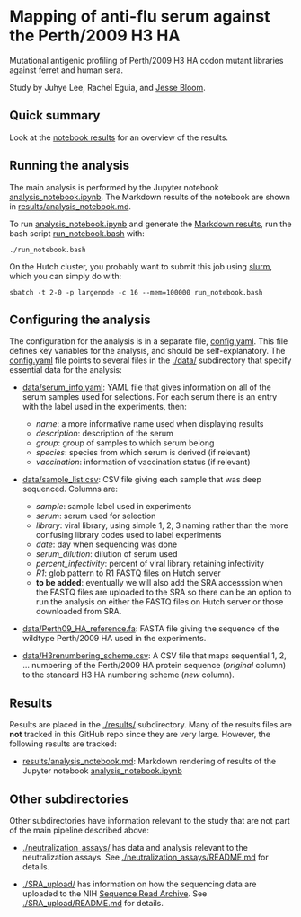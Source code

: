 # Mapping of anti-flu serum against the Perth/2009 H3 HA
Mutational antigenic profiling of Perth/2009 H3 HA codon mutant libraries against ferret and human sera.

Study by Juhye Lee, Rachel Eguia, and [Jesse Bloom](https://research.fhcrc.org/bloom/en.html).

## Quick summary
Look at the [notebook results](results/analysis_notebook.md) for an overview of the results.

## Running the analysis
The main analysis is performed by the Jupyter notebook [analysis_notebook.ipynb](analysis_notebook.ipynb).
The Markdown results of the notebook are shown in [results/analysis_notebook.md](results/analysis_notebook.md).

To run [analysis_notebook.ipynb](analysis_notebook.ipynb) and generate the [Markdown results](results/analysis_notebook.md), run the bash script [run_notebook.bash](run_notebook.bash) with:

    ./run_notebook.bash
    
On the Hutch cluster, you probably want to submit this job using [slurm](https://slurm.schedmd.com/), which you can simply do with:

    sbatch -t 2-0 -p largenode -c 16 --mem=100000 run_notebook.bash

## Configuring the analysis
The configuration for the analysis is in a separate file, [config.yaml](config.yaml). 
This file defines key variables for the analysis, and should be self-explanatory. 
The [config.yaml](config.yaml) file points to several files in the [./data/](data) subdirectory that specify essential data for the analysis:

  - [data/serum_info.yaml](data/serum_info.yaml):
    YAML file that gives information on all of the serum samples used for selections.
    For each serum there is an entry with the label used in the experiments, then:
      - *name*: a more informative name used when displaying results
      - *description*: description of the serum
      - *group*: group of samples to which serum belong
      - *species*: species from which serum is derived (if relevant)
      - *vaccination*: information of vaccination status (if relevant)

  - [data/sample_list.csv](data/sample_list.csv):
    CSV file giving each sample that was deep sequenced.
    Columns are:
      - *sample*: sample label used in experiments
      - *serum*: serum used for selection
      - *library*: viral library, using simple 1, 2, 3 naming rather than the more confusing library codes used to label experiments
      - *date*: day when sequencing was done
      - *serum_dilution*: dilution of serum used
      - *percent_infectivity*: percent of viral library retaining infectivity
      - *R1*: glob pattern to R1 FASTQ files on Hutch server
      - **to be added**: eventually we will also add the SRA accesssion when the FASTQ files are uploaded to the SRA so there can be an option to run the analysis on either the FASTQ files on Hutch server or those downloaded from SRA.
  
  - [data/Perth09_HA_reference.fa](data/Perth09_HA_reference.fa):
    FASTA file giving the sequence of the wildtype Perth/2009 HA used in the experiments.
  
  - [data/H3renumbering_scheme.csv](data/H3renumbering_scheme.csv):
    A CSV file that maps sequential 1, 2, ... numbering of the Perth/2009 HA protein sequence (*original* column) to the standard H3 HA numbering scheme (*new* column).
  
## Results
Results are placed in the [./results/](results) subdirectory.
Many of the results files are **not** tracked in this GitHub repo since they are very large.
However, the following results are tracked:

  - [results/analysis_notebook.md](results/analysis_notebook.md): Markdown rendering of results of the Jupyter notebook [analysis_notebook.ipynb](analysis_notebook.ipynb)

## Other subdirectories
Other subdirectories have information relevant to the study that are not part of the main pipeline described above:

 - [./neutralization_assays/](neutralization_assays) has data and analysis relevant to the neutralization assays.
   See [./neutralization_assays/README.md](neutralization_assays/README.md) for details.

 - [./SRA_upload/](SRA_upload) has information on how the sequencing data are uploaded to the NIH [Sequence Read Archive](https://www.ncbi.nlm.nih.gov/sra).
   See [./SRA_upload/README.md](SRA_upload/README.md) for details.
